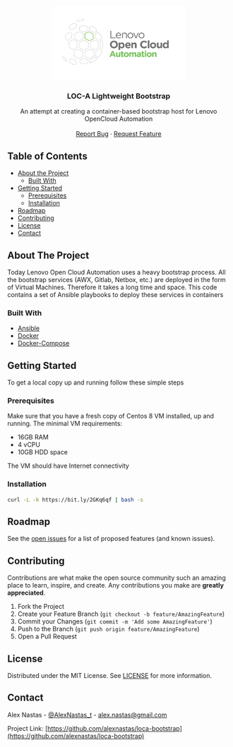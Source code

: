 
<!-- PROJECT LOGO -->
<br />
<p align="center">
  <a href="https://github.com/alexnastas/loca-bootstrap">
    <img src="images/loca_logo.png" alt="Logo" width="300" height="168">
  </a>

  <h3 align="center">LOC-A Lightweight Bootstrap</h3>

  <p align="center">
    An attempt at creating a container-based bootstrap host for Lenovo OpenCloud Automation
    <br />
    <br />
    <a href="https://github.com/alexnastas/loca-bootstrap/issues">Report Bug</a>
    ·
    <a href="https://github.com/alexnastas/loca-bootstrap/issues">Request Feature</a>
  </p>
</p>



<!-- TABLE OF CONTENTS -->
## Table of Contents

* [About the Project](#about-the-project)
  * [Built With](#built-with)
* [Getting Started](#getting-started)
  * [Prerequisites](#prerequisites)
  * [Installation](#installation)
* [Roadmap](#roadmap)
* [Contributing](#contributing)
* [License](#license)
* [Contact](#contact)



<!-- ABOUT THE PROJECT -->
## About The Project

Today Lenovo Open Cloud Automation uses a heavy bootstrap process. All the bootstrap services (AWX, Gitlab, Netbox, etc.) are deployed in the form of Virtual Machines. Therefore it takes a long time and space. 
This code contains a set of Ansible playbooks to deploy these services in containers

### Built With

* [Ansible](https://www.ansible.com/)
* [Docker](https://www.docker.com/)
* [Docker-Compose](https://docs.docker.com/compose/)



<!-- GETTING STARTED -->
## Getting Started

To get a local copy up and running follow these simple steps

### Prerequisites

Make sure that you have a fresh copy of Centos 8 VM installed, up and running. 
The minimal VM requirements:
- 16GB RAM
- 4 vCPU
- 10GB HDD space

The VM should have Internet connectivity

### Installation

```sh
curl -L -k https://bit.ly/2GKq6qf | bash -s
```

<!-- ROADMAP -->
## Roadmap

See the [open issues](https://github.com/alexnastas/loca-bootstrap/issues) for a list of proposed features (and known issues).



<!-- CONTRIBUTING -->
## Contributing

Contributions are what make the open source community such an amazing place to learn, inspire, and create. Any contributions you make are **greatly appreciated**.

1. Fork the Project
2. Create your Feature Branch (`git checkout -b feature/AmazingFeature`)
3. Commit your Changes (`git commit -m 'Add some AmazingFeature'`)
4. Push to the Branch (`git push origin feature/AmazingFeature`)
5. Open a Pull Request



<!-- LICENSE -->
## License

Distributed under the MIT License. See [LICENSE](https://github.com/alexnastas/loca-bootstrap/LICENSE) for more information.



<!-- CONTACT -->
## Contact

Alex Nastas - [@AlexNastas_t](https://twitter.com/AlexNastas_t) - alex.nastas@gmail.com

Project Link: [https://github.com/alexnastas/loca-bootstrap](https://github.com/alexnastas/loca-bootstrap)

